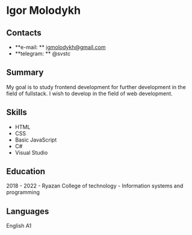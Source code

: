 # Igor Molodykh
## Contacts
  * **e-mail: ** igmolodykh@gmail.com
  * **telegram: ** @svstc
## Summary
  My goal is to study frontend development for further development in the field of fullstack. I wish to develop in the field of web development.
## Skills
  * HTML
  * CSS
  * Basic JavaScript
  * C#
  * Visual Studio
## Education
  2018 - 2022 - Ryazan College of technology - Information systems and programming
## Languages
  English A1
